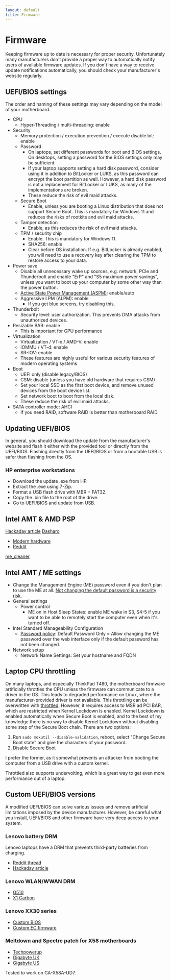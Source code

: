 ```yaml
---
layout: default
title: Firmware
---
```


# Firmware
Keeping firmware up to date is necessary for proper security.
Unfortunately many manufacturers don't provide a proper way to automatically notify users of available firmware updates.
If you don't have a way to receive update notifications automatically,
you should check your manufacturer's website regularly.

## UEFI/BIOS settings
The order and naming of these settings may vary depending on the model of your motherboard.

- CPU
  - Hyper-Threading / multi-threading: enable
- Security
  - Memory protection / execution prevention / execute disable bit: enable
  - Password
    - On laptops, set different passwords for boot and BIOS settings.
      On desktops, setting a password for the BIOS settings only may be sufficient.
    - If your laptop supports setting a hard disk password,
      consider using it in addition to BitLocker or LUKS,
      as this password can encrypt the boot partition as well.
      However, a hard disk password is not a replacement for BitLocker or LUKS,
      as many of the implementations are broken.
    - These reduce the risk of evil maid attacks.
  - Secure Boot
    - Enable, unless you are booting a Linux distribution that does not support Secure Boot.
      This is mandatory for Windows 11 and reduces the risks of rootkits and evil maid attacks.
  - Tamper detection
    - Enable, as this reduces the risk of evil maid attacks.
  - TPM / security chip
    - Enable. This is mandatory for Windows 11.
    - SHA256: enable
    - Clear before OS installation.
      If e.g. BitLocker is already enabled,
      you will need to use a recovery key after clearing the TPM to restore access to your data.
- Power save
  - Disable all unnecessary wake up sources, e.g. network, PCIe and Thunderbolt and enable "ErP" and "S5 maximum power savings",
    unless you want to boot up your computer by some other way than the power button.
  - [Active State Power Management (ASPM)](https://en.wikipedia.org/wiki/Active_State_Power_Management): enable/auto
  - Aggressive LPM (ALPM): enable
    - If you get blue screens, try disabling this.
- Thunderbolt
  - Security level: user authorization.
    This prevents DMA attacks from unauthorized devices.
- Resizable BAR: enable
  - This is important for GPU performance
- Virtualization
  - Virtualization / VT-x / AMD-V: enable
  - IOMMU / VT-d: enable
  - SR-IOV: enable
  - These features are highly useful for various security features of modern operating systems
- Boot
  - UEFI only (disable legacy/BIOS)
  - CSM: disable (unless you have old hardware that requires CSM)
  - Set your local SSD as the first boot device, and
    remove unused devices from the boot device list.
  - Set network boot to boot from the local disk.
  - These reduce the risk of evil maid attacks.
- SATA controller mode: AHCI
  - If you need RAID, software RAID is better than motherboard RAID.

## Updating UEFI/BIOS
In general, you should download the update from the manufacturer's website
and flash it either with the provided tool or directly from the UEFI/BIOS.
Flashing directly from the UEFI/BIOS or from a bootable USB is safer than flashing from the OS.

### HP enterprise workstations
- Download the update .exe from HP.
- Extract the .exe using 7-Zip.
- Format a USB flash drive with MBR + FAT32.
- Copy the .bin file to the root of the drive.
- Go to UEFI/BIOS and update from USB.


## Intel AMT & AMD PSP
[Hackaday article](https://hackaday.com/2017/12/11/what-you-need-to-know-about-the-intel-management-engine/)
[Dasharo](https://docs.dasharo.com/)
- [Modern hardware](https://www.phoronix.com/review/coreboot-adl-dream)
- [Reddit](https://www.reddit.com/r/hardware/comments/vpalik/a_dream_come_true_running_coreboot_on_a_modern/)

[me_cleaner](https://github.com/corna/me_cleaner)

## Intel AMT / ME settings
- Change the Management Engine (ME) password even if you don't plan to use the ME at all.
  [Not changing the default password is a security risk.](https://threatpost.com/intel-amt-loophole-allows-hackers-to-gain-control-of-some-pcs-in-under-a-minute/129408/)
- General settings
  - Power control
    - ME on in Host Sleep States: enable ME wake in S3, S4-5 if you want to be able to remotely start the computer even when it's turned off.
- Intel Standard Manageability Configuration
  - [Password policy](https://dl.dell.com/manuals/all-products/esuprt_laptop/esuprt_precision_mobile/precision-m4500_administrator%20guide_en-us.pdf):
    Default Password Only = Allow changing the ME password over the web interface only if the default password has not been changed.
- Network setup
  - Network Name Settings: Set your hostname and FQDN

## Laptop CPU throttling
On many laptops, and especially ThinkPad T480,
the motherboard firmware artificially throttles the CPU unless the firmware can communicate to a driver in the OS.
This leads to degraded performance on Linux, where the manufacturer-provided driver is not available.
This throttling can be overwritten with
[throttled](https://github.com/erpalma/throttled).
However, it requires access to MSR ad PCI BAR,
which are restricted when Kernel Lockdown is enabled.
Kernel Lockdown is enabled automatically when Secure Boot is enabled,
and to the best of my knowledge there is no way to disable Kernel Lockdown
without disabling some step of the Secure Boot chain.
There are two options:
1) Run `sudo mokutil --disable-validation`, reboot,
  select "Change Secure Boot state" and give the characters of your password.
2) Disable Secure Boot

I prefer the former,
as it somewhat prevents an attacker from booting the computer from a USB drive with a custom kernel.

Throttled also supports undervolting, which is a great way to get even more performance out of a laptop.

## Custom UEFI/BIOS versions
A modified UEFI/BIOS can solve various issues and
remove artificial limitations imposed by the device manufacturer.
However, be careful what you install,
UEFI/BIOS and other firmware have very deep access to your system.

### Lenovo battery DRM
Lenovo laptops have a DRM that prevents third-party batteries from charging.
- [Reddit thread](https://www.reddit.com/r/Lenovo/comments/dcnpzg/the_battery_installed_is_not_supported_by_this/)
- [Hackaday article](https://hackaday.com/2016/02/11/unlocking-thinkpad-batteries/)

### Lenovo WLAN/WWAN DRM
- [G510](https://medium.com/@p0358/removing-wlan-wwan-bios-whitelist-on-a-lenovo-laptop-to-use-a-custom-wi-fi-card-f6033a5a5e5a)
- [X1 Carbon](https://www.reddit.com/r/thinkpad/comments/8813ub/x1_carbon_whitelist/?utm_source=share&utm_medium=web2x&context=3)

### Lenovo XX30 series
- [Custom BIOS](https://github.com/n4ru/1vyrain)
- [Custom EC firmware](https://github.com/hamishcoleman/thinkpad-ec)

### Meltdown and Spectre patch for X58 motherboards
- [Techpowerup](https://www.techpowerup.com/forums/threads/meltdown-and-spectre-patched-bios-for-x58-motherboards.246101/)
- [Gigabyte UK](https://forum.giga-byte.co.uk/index.php?topic=22899.0)
- [Gigabyte US](https://forum.gigabyte.us/thread/4901/spectre-patched-bios-gigabyte-motherboards)

Tested to work on GA-X58A-UD7.

